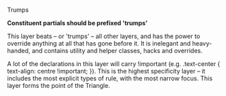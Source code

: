 Trumps

**Constituent partials should be prefixed 'trumps'**

This layer beats – or 'trumps' – all other layers, and has the power to override anything at all that has gone before it. It is inelegant and heavy-handed, and contains utility and helper classes, hacks and overrides.

A lot of the declarations in this layer will carry !important (e.g. .text-center { text-align: centre !important; }). This is the highest specificity layer – it includes the most explicit types of rule, with the most narrow focus. This layer forms the point of the Triangle.